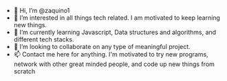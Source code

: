 - 👋 Hi, I’m @zaquino1
- 👀 I’m interested in all things tech related. I am motivated to keep learning new things.
- 🌱 I’m currently learning Javascript, Data structures and algorithms, and different tech stacks.
- 💞️ I’m looking to collaborate on any type of meaningful project.
- 📫 Contact me here for anything. I'm motivated to try new programs, network with other great minded people, and code up new things from scratch

<!---
zaquino1/zaquino1 is a ✨ special ✨ repository because its `README.md` (this file) appears on your GitHub profile.
You can click the Preview link to take a look at your changes.
--->
